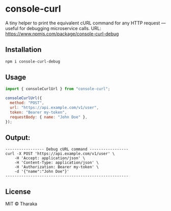 # console-curl

A tiny helper to print the equivalent cURL command for any HTTP request — useful for debugging microservice calls.
URL: https://www.npmjs.com/package/console-curl-debug

## Installation
```bash
npm i console-curl-debug
```

## Usage

```js
import { consoleCurlUrl } from "console-curl";

consoleCurlUrl({
  method: "POST",
  url: "https://api.example.com/v1/user",
  token: "Bearer my-token",
  requestBody: { name: "John Doe" },
});
```

## Output:

```
----------------- Debug cURL command -----------------
curl -X POST 'https://api.example.com/v1/user' \
    -H 'Accept: application/json' \
    -H 'Content-Type: application/json' \
    -H 'Authorization: Bearer my-token' \
    -d '{"name":"John Doe"}'
------------------------------------------------------
```

## License

MIT © Tharaka

